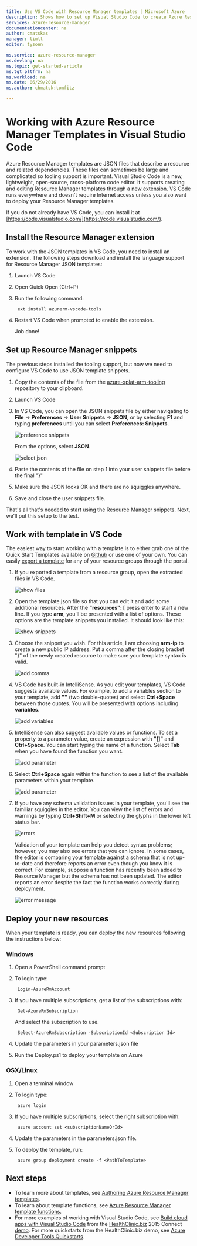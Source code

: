 ```yaml
---
title: Use VS Code with Resource Manager templates | Microsoft Azure
description: Shows how to set up Visual Studio Code to create Azure Resource Manager templates.
services: azure-resource-manager
documentationcenter: na
author: cmatskas
manager: timlt
editor: tysonn

ms.service: azure-resource-manager
ms.devlang: na
ms.topic: get-started-article
ms.tgt_pltfrm: na
ms.workload: na
ms.date: 06/29/2016
ms.author: chmatsk;tomfitz

---
```

# Working with Azure Resource Manager Templates in Visual Studio Code
Azure Resource Manager templates are JSON files that describe a resource and related dependencies. These files can sometimes be large and complicated so tooling support is important. Visual Studio Code is a new, lightweight, open-source, cross-platform code editor. It supports creating and editing Resource Manager templates through a [new extension](https://marketplace.visualstudio.com/items?itemName=msazurermtools.azurerm-vscode-tools). VS Code runs everywhere and doesn't require Internet access unless you also want to deploy your Resource Manager templates.

If you do not already have VS Code, you can install it at [https://code.visualstudio.com/](https://code.visualstudio.com/).

## Install the Resource Manager extension
To work with the JSON templates in VS Code, you need to install an extension. The following steps download and install the language support for Resource Manager JSON templates:

1. Launch VS Code 
2. Open Quick Open (Ctrl+P) 
3. Run the following command: 
   
        ext install azurerm-vscode-tools
4. Restart VS Code when prompted to enable the extension. 
   
   Job done!

## Set up Resource Manager snippets
The previous steps installed the tooling support, but now we need to configure VS Code to use JSON template snippets.

1. Copy the contents of the file from the [azure-xplat-arm-tooling](https://raw.githubusercontent.com/Azure/azure-xplat-arm-tooling/master/VSCode/armsnippets.json) repository to your clipboard.
2. Launch VS Code 
3. In VS Code, you can open the JSON snippets file by either navigating to **File** -> **Preferences** -> **User Snippets** -> **JSON**, or by selecting **F1** and typing **preferences** until you can select **Preferences: Snippets**.
   
    ![preference snippets](./media/resource-manager-vs-code/preferences-snippets.png)
   
    From the options, select **JSON**.
   
    ![select json](./media/resource-manager-vs-code/select-json.png)
4. Paste the contents of the file on step 1 into your user snippets file before the final "}" 
5. Make sure the JSON looks OK and there are no squiggles anywhere. 
6. Save and close the user snippets file.

That's all that's needed to start using the Resource Manager snippets. Next, we'll put this setup to the test.

## Work with template in VS Code
The easiest way to start working with a template is to either grab one of the Quick Start Templates available on [Github](https://github.com/Azure/azure-quickstart-templates) or use one of your own. You can easily [export a template](resource-manager-export-template.md) for any of your resource groups through the portal. 

1. If you exported a template from a resource group, open the extracted files in VS Code.
   
    ![show files](./media/resource-manager-vs-code/show-files.png)
2. Open the template.json file so that you can edit it and add some additional resources. After the **"resources": [** press enter to start a new line. If you type **arm**, you'll be presented with a list of options. These options are the template snippets you installed. It should look like this: 
   
    ![show snippets](./media/resource-manager-vs-code/type-snippets.png)
3. Choose the snippet you wish. For this article, I am choosing **arm-ip** to create a new public IP address. Put a comma after the closing bracket "}" of the newly created resource to make sure your template syntax is valid.
   
     ![add comma](./media/resource-manager-vs-code/add-comma.png)
4. VS Code has built-in IntelliSense. As you edit your templates, VS Code suggests available values. For example, to add a variables section to your template, add **""** (two double-quotes) and select **Ctrl+Space** between those quotes. You will be presented with options including **variables**.
   
    ![add variables](./media/resource-manager-vs-code/add-variables.png)
5. IntelliSense can also suggest available values or functions. To set a property to a parameter value, create an expression with **"[]"** and **Ctrl+Space**. You can start typing the name of a function. Select **Tab** when you have found the function you want.
   
    ![add parameter](./media/resource-manager-vs-code/select-parameters.png)
6. Select **Ctrl+Space** again within the function to see a list of the available parameters within your template.
   
    ![add parameter](./media/resource-manager-vs-code/select-avail-parameters.png)
7. If you have any schema validation issues in your template, you'll see the familiar squiggles in the editor. You can view the list of errors and warnings by typing **Ctrl+Shift+M** or selecting the glyphs in the lower left status bar.
   
    ![errors](./media/resource-manager-vs-code/errors.png)
   
    Validation of your template can help you detect syntax problems; however, you may also see errors that you can ignore. In some cases, the editor is comparing your template against a schema that is not up-to-date and therefore reports an error even though you know it is correct. For example, suppose a function has recently been added to Resource Manager but the schema has not been updated. The editor reports an error despite the fact the function works correctly during deployment.
   
    ![error message](./media/resource-manager-vs-code/unrecognized-function.png)

## Deploy your new resources
When your template is ready, you can deploy the new resources following the instructions below: 

### Windows
1. Open a PowerShell command prompt 
2. To login type: 
   
        Login-AzureRmAccount 
3. If you have multiple subscriptions, get a list of the subscriptions with:
   
        Get-AzureRmSubscription
   
    And select the subscription to use.
   
        Select-AzureRmSubscription -SubscriptionId <Subscription Id>
4. Update the parameters in your parameters.json file
5. Run the Deploy.ps1 to deploy your template on Azure

### OSX/Linux
1. Open a terminal window 
2. To login type:
   
        azure login 
3. If you have multiple subscriptions, select the right subscription with:
   
        azure account set <subscriptionNameOrId> 
4. Update the parameters in the parameters.json file.
5. To deploy the template, run:
   
        azure group deployment create -f <PathToTemplate> 

## Next steps
* To learn more about templates, see [Authoring Azure Resource Manager templates](resource-group-authoring-templates.md).
* To learn about template functions, see [Azure Resource Manager template functions](resource-group-template-functions.md).
* For more examples of working with Visual Studio Code, see [Build cloud apps with Visual Studio Code](https://github.com/Microsoft/HealthClinic.biz/wiki/Build-cloud-apps-with-Visual-Studio-Code) from the [HealthClinic.biz](https://github.com/Microsoft/HealthClinic.biz) 2015 Connect [demo](https://blogs.msdn.microsoft.com/visualstudio/2015/12/08/connectdemos-2015-healthclinic-biz/). For more quickstarts from the HealthClinic.biz demo, see [Azure Developer Tools Quickstarts](https://github.com/Microsoft/HealthClinic.biz/wiki/Azure-Developer-Tools-Quickstarts).

